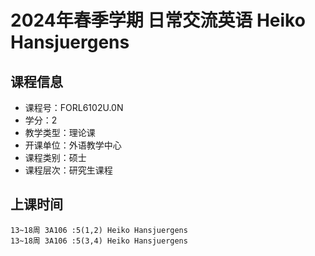 # 2024年春季学期 日常交流英语 Heiko Hansjuergens






## 课程信息

- 课程号：FORL6102U.0N
- 学分：2
- 教学类型：理论课
- 开课单位：外语教学中心
- 课程类别：硕士
- 课程层次：研究生课程

## 上课时间

```
13~18周 3A106 :5(1,2) Heiko Hansjuergens
13~18周 3A106 :5(3,4) Heiko Hansjuergens
```

